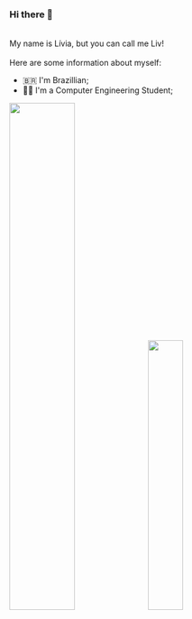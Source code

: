 ### Hi there 👋

<!--
**Liv606/Liv606** is a ✨ _special_ ✨ repository because its `README.md` (this file) appears on your GitHub profile.

Here are some ideas to get you started:

- 🔭 I’m currently working on ...
- 🌱 I’m currently learning ...
- 👯 I’m looking to collaborate on ...
- 🤔 I’m looking for help with ...
- 💬 Ask me about ...
- 📫 How to reach me: ...
- 😄 Pronouns: ...
- ⚡ Fun fact: ...
-->

<br>
My name is Lívia, but you can call me Liv! <br>
<br>
Here are some information about myself:

- 🇧🇷 I'm Brazillian;
- 👩‍💻 I'm a Computer Engineering Student;

<div>
  <a href-"https://github.com/Liv606">
  <img width="48%" src="https://github-readme-stats.vercel.app/api?username=Liv606&show_icons=true&theme=radical&include_all_commits=true&count_private=true"/>
  <img width="35%" src="https://github-readme-stats.vercel.app/api/top-langs/?username=Liv606&layout=compact&langs_count=16&theme=radical"/>
<div/>
